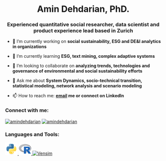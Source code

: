<h1 align="center"> Amin Dehdarian, PhD.</h1>
<h3 align="center">Experienced quantitative social researcher, data scientist and product experience lead based in Zurich</h3>

- 🔭 I’m currently working on **social sustainability, ESG and DE&I analytics in organizations**

- 🌱 I’m currently learning **ESG, text mining, complex adaptive systems**

- 👯 I’m looking to collaborate on **analyzing trends, technologies and governance of environmental and social sustainability efforts**

- 💬 Ask me about **System Dynamics, socio-technical transition, statistical modeling, network analysis and scenario modeling**

- 📫 How to reach me: **[email](mailto:amin.dehdarian@alumni.ethz.ch) me or connect on LinkedIn**

<h3 align="left">Connect with me:</h3>
<p align="left">
<a href="https://twitter.com/amindehdarian" target="blank"><img align="center" src="https://raw.githubusercontent.com/rahuldkjain/github-profile-readme-generator/master/src/images/icons/Social/twitter.svg" alt="amindehdarian" height="30" width="40" /></a>
<a href="https://linkedin.com/in/amindehdarian" target="blank"><img align="center" src="https://raw.githubusercontent.com/rahuldkjain/github-profile-readme-generator/master/src/images/icons/Social/linked-in-alt.svg" alt="amindehdarian" height="30" width="40" /></a>
</p>

<h3 align="left">Languages and Tools:</h3>
<p align="left">
  <a href="https://www.python.org" target="_blank" rel="noreferrer">
    <img src="https://raw.githubusercontent.com/devicons/devicon/master/icons/python/python-original.svg" alt="python" width="40" height="40"/>
  </a>
  <a href="https://www.r-project.org" target="_blank" rel="noreferrer">
    <img src="https://raw.githubusercontent.com/devicons/devicon/master/icons/r/r-original.svg" alt="R" width="40" height="40"/>
  </a>
  <a href="https://vensim.com" target="_blank" rel="noreferrer">
    <img src="https://vensim.com/wp-content/uploads/2023/06/Vensim-KsmVentanasm.png" alt="Vensim" width="40" height="40"/>
  </a>
</p>


